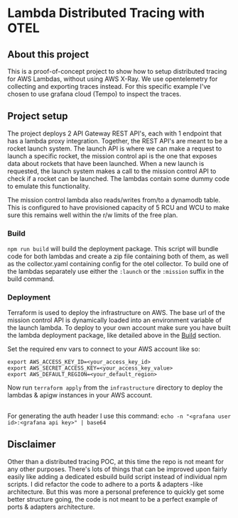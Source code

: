 # Lambda Distributed Tracing with OTEL

## About this project

This is a proof-of-concept project to show how to setup distributed tracing for AWS Lambdas, without using AWS X-Ray. We use opentelemetry for collecting and exporting traces instead.
For this specific example I've chosen to use grafana cloud (Tempo) to inspect the traces.

## Project setup

The project deploys 2 API Gateway REST API's, each with 1 endpoint that has a lambda proxy integration.
Together, the REST API's are meant to be a rocket launch system. The launch API is where we can make a request to launch a specific rocket, the mission control api is the one that exposes data about rockets that have been launched. When a new launch is requested, the launch system makes a call to the mission control API to check if a rocket can be launched.
The lambdas contain some dummy code to emulate this functionality.

The mission control lambda also reads/writes from/to a dynamodb table. This is configured to have provisioned capacity of 5 RCU and WCU to make sure this remains well within the r/w limits of the free plan.

### Build

`npm run build` will build the deployment package. This script will bundle code for both lambdas and create a zip file containing both of them, as well as the collector.yaml containing config for the otel collector.
To build one of the lambdas separately use either the `:launch` or the `:mission` suffix in the build command.

### Deployment

Terraform is used to deploy the infrastructure on AWS. The base url of the mission control API is dynamically loaded into an environment variable of the launch lambda.
To deploy to your own account make sure you have built the lambda deployment package, like detailed above in the [Build](#build) section.

Set the required env vars to connect to your AWS account like so:
```
export AWS_ACCESS_KEY_ID=<your_access_key_id>
export AWS_SECRET_ACCESS_KEY=<your_access_key_value>
export AWS_DEFAULT_REGION=<your_default_region>
```

Now run `terraform apply` from the `infrastructure` directory to deploy the lambdas & apigw instances in your AWS  account.

##


For generating the auth header I use this command: `echo -n "<grafana user id>:<grafana api key>" | base64`

## Disclaimer
Other than a distributed tracing POC, at this time the repo is not meant for any other purposes. There's lots of things that can be improved upon fairly easily like adding a dedicated esbuild build script instead of individual npm scripts.
I did refactor the code to adhere to a ports & adapters -like architecture. But this was more a personal preference to quickly get some better structure going, the code is not meant to be a perfect example of ports & adapters architecture.